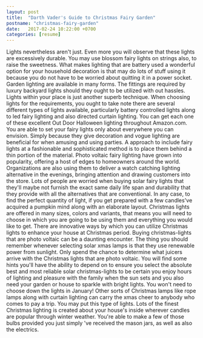 ```yaml
---
layout: post
title:  "Darth Vader's Guide to Christmas Fairy Garden"
postname: "christmas-fairy-garden"
date:   2017-02-24 10:22:00 +0700
categories: [resume]
---
```

Lights nevertheless aren't just. Even more you will observe that these lights are excessively durable. You may use blossom fairy lights on strings also, to raise the sweetness. What makes lighting that are battery used a wonderful option for your household decoration is that may do lots of stuff using it because you do not have to be worried about quitting it in a power socket. Garden lighting are available in many forms. The fittings are required by luxury backyard lights should they ought to be utilized with out hassles. Lights within your place is just another superb technique. When choosing lights for the requirements, you ought to take note there are several different types of lights available, particularly battery controlled lights along to led fairy lighting and also directed curtain lighting. You can get each one of these excellent Out Door Halloween lighting throughout Amazon.com. You are able to set your fairy lights only about everywhere you can envision. Simply because they give decoration and vogue lighting are beneficial for when amusing and using parties. A approach to include fairy lights at a fashionable and sophisticated method is to place them behind a thin portion of the material. Photo voltaic fairy lighting have grown into popularity, offering a host of edges to homeowners around the world. Organizations are also using them to deliver a watch catching lighting alternative in the evenings, bringing attention and drawing customers into the store. Lots of people are worried when buying solar fairy lights that they'll maybe not furnish the exact same daily life span and durability that they provide with all the alternatives that are conventional. In any case, to find the perfect quantity of light, if you get prepared with a few candles've acquired a pumpkin mind along with an elaborate layout. Christmas lights are offered in many sizes, colors and variants, that means you will need to choose in which you are going to be using them and everything you would like to get. There are innovative ways by which you can utilize Christmas lights to enhance your house at Christmas period. Buying christmas-lights that are photo voltaic can be a daunting encounter. The thing you should remember whenever selecting solar xmas lamps is that they use renewable power from sunlight. Only spend the chance to determine what juicers arrive with the Christmas lights that are photo voltaic. You will find some hints you'll have the ability to depend on to ensure you select the absolute best and most reliable solar christmas-lights to be certain you enjoy hours of lighting and pleasure with the family when the sun sets and you also need your garden or house to sparkle with bright lights. You won't need to choose down the lights in January! Other sorts of Christmas lamps like rope lamps along with curtain lighting can carry the xmas cheer to anybody who comes to pay a trip. You may put this type of lights. Lots of the finest Christmas lighting is created about your house's inside wherever candles are popular through winter weather. You're able to make a few of those bulbs provided you just simply 've received the mason jars, as well as also the electrics.
